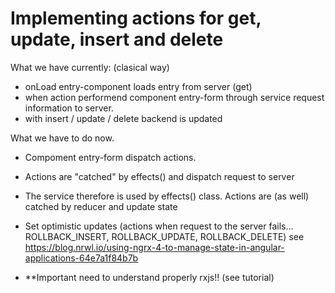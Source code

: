 # Implementing actions for get, update, insert and delete

What we have currently: (clasical way)

- onLoad entry-component loads entry from server (get)
- when action performend component entry-form through service request information to server.
- with insert / update / delete backend is updated

What we have to do now.

- Compoment entry-form dispatch actions.
- Actions are "catched" by effects() and dispatch request to server
- The service therefore is used by effects() class.
Actions are (as well) catched by reducer and update state
- Set optimistic updates (actions when request to the server fails... ROLLBACK_INSERT, ROLLBACK_UPDATE, ROLLBACK_DELETE) see https://blog.nrwl.io/using-ngrx-4-to-manage-state-in-angular-applications-64e7a1f84b7b


- **Important need to understand properly rxjs!! (see tutorial)
